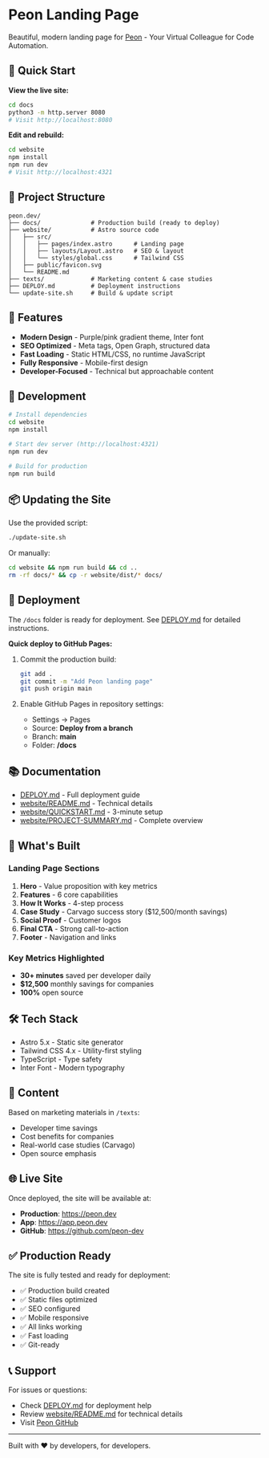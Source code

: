 # Peon Landing Page

Beautiful, modern landing page for [Peon](https://peon.dev) - Your Virtual Colleague for Code Automation.

## 🚀 Quick Start

**View the live site:**
```bash
cd docs
python3 -m http.server 8080
# Visit http://localhost:8080
```

**Edit and rebuild:**
```bash
cd website
npm install
npm run dev
# Visit http://localhost:4321
```

## 📁 Project Structure

```
peon.dev/
├── docs/              # Production build (ready to deploy)
├── website/           # Astro source code
│   ├── src/
│   │   ├── pages/index.astro      # Landing page
│   │   ├── layouts/Layout.astro   # SEO & layout
│   │   └── styles/global.css      # Tailwind CSS
│   ├── public/favicon.svg
│   └── README.md
├── texts/             # Marketing content & case studies
├── DEPLOY.md          # Deployment instructions
└── update-site.sh     # Build & update script
```

## 🎨 Features

- **Modern Design** - Purple/pink gradient theme, Inter font
- **SEO Optimized** - Meta tags, Open Graph, structured data
- **Fast Loading** - Static HTML/CSS, no runtime JavaScript
- **Fully Responsive** - Mobile-first design
- **Developer-Focused** - Technical but approachable content

## 🔧 Development

```bash
# Install dependencies
cd website
npm install

# Start dev server (http://localhost:4321)
npm run dev

# Build for production
npm run build
```

## 📦 Updating the Site

Use the provided script:

```bash
./update-site.sh
```

Or manually:

```bash
cd website && npm run build && cd ..
rm -rf docs/* && cp -r website/dist/* docs/
```

## 🚢 Deployment

The `/docs` folder is ready for deployment. See [DEPLOY.md](./DEPLOY.md) for detailed instructions.

**Quick deploy to GitHub Pages:**

1. Commit the production build:
   ```bash
   git add .
   git commit -m "Add Peon landing page"
   git push origin main
   ```

2. Enable GitHub Pages in repository settings:
   - Settings → Pages
   - Source: **Deploy from a branch**
   - Branch: **main**
   - Folder: **/docs**

## 📚 Documentation

- [DEPLOY.md](./DEPLOY.md) - Full deployment guide
- [website/README.md](./website/README.md) - Technical details
- [website/QUICKSTART.md](./website/QUICKSTART.md) - 3-minute setup
- [website/PROJECT-SUMMARY.md](./website/PROJECT-SUMMARY.md) - Complete overview

## 🎯 What's Built

### Landing Page Sections

1. **Hero** - Value proposition with key metrics
2. **Features** - 6 core capabilities
3. **How It Works** - 4-step process
4. **Case Study** - Carvago success story ($12,500/month savings)
5. **Social Proof** - Customer logos
6. **Final CTA** - Strong call-to-action
7. **Footer** - Navigation and links

### Key Metrics Highlighted

- **30+ minutes** saved per developer daily
- **$12,500** monthly savings for companies
- **100%** open source

## 🛠️ Tech Stack

- Astro 5.x - Static site generator
- Tailwind CSS 4.x - Utility-first styling
- TypeScript - Type safety
- Inter Font - Modern typography

## 📝 Content

Based on marketing materials in `/texts`:
- Developer time savings
- Cost benefits for companies
- Real-world case studies (Carvago)
- Open source emphasis

## 🌐 Live Site

Once deployed, the site will be available at:
- **Production**: https://peon.dev
- **App**: https://app.peon.dev
- **GitHub**: https://github.com/peon-dev

## ✅ Production Ready

The site is fully tested and ready for deployment:

- ✅ Production build created
- ✅ Static files optimized
- ✅ SEO configured
- ✅ Mobile responsive
- ✅ All links working
- ✅ Fast loading
- ✅ Git-ready

## 📞 Support

For issues or questions:
- Check [DEPLOY.md](./DEPLOY.md) for deployment help
- Review [website/README.md](./website/README.md) for technical details
- Visit [Peon GitHub](https://github.com/peon-dev)

---

Built with ❤️ by developers, for developers.
